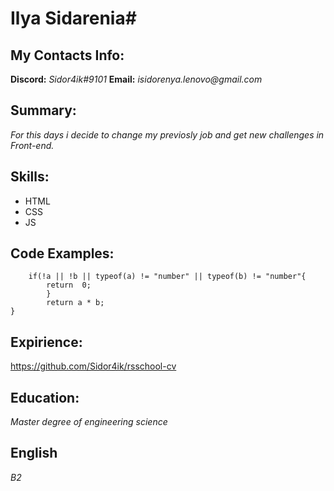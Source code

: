 #  Ilya Sidarenia#
## My Contacts Info:
__Discord:__ _Sidor4ik#9101_
__Email:__ _isidorenya.lenovo@gmail.com_
## Summary:
_For this days i decide to change my previosly job and get new challenges in Front-end._
## Skills:
* HTML
* CSS
* JS
## Code Examples:
```function multiply(a,b){
	if(!a || !b || typeof(a) != "number" || typeof(b) != "number"{
		return  0;
		}
		return a * b;
}
```
## Expirience:
https://github.com/Sidor4ik/rsschool-cv
## Education:
_Master degree of engineering science_
## English
_B2_